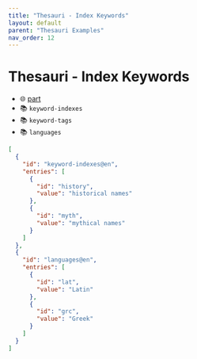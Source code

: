 ```yaml
---
title: "Thesauri - Index Keywords"
layout: default
parent: "Thesauri Examples"
nav_order: 12
---
```


# Thesauri - Index Keywords

- 🌐 [part](https://github.com/vedph/cadmus-general/blob/master/docs/index-keywords.md)
- 📚 `keyword-indexes`
- 📚 `keyword-tags`
- 📚 `languages`

```json
[
  {
    "id": "keyword-indexes@en",
    "entries": [
      {
        "id": "history",
        "value": "historical names"
      },
      {
        "id": "myth",
        "value": "mythical names"
      }
    ]
  },
  {
    "id": "languages@en",
    "entries": [
      {
        "id": "lat",
        "value": "Latin"
      },
      {
        "id": "grc",
        "value": "Greek"
      }
    ]
  }
]
```
